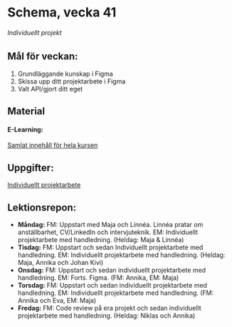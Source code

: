 # Schema, vecka 41

###### Individuellt projekt

## Mål för veckan:
1. Grundläggande kunskap i Figma
2. Skissa upp ditt projektarbete i Figma
3. Valt API/gjort ditt eget

## Material
#### E-Learning:
[Samlat innehåll för hela kursen](https://github.com/Lexicon-Frontend-2024/e-learning-material)

## Uppgifter:
[Individuellt projektarbete](https://github.com/Lexicon-Frontend-2024/Individuellt-projekt-examinerande)

## Lektionsrepon:
* **Måndag:** FM: Uppstart med Maja och Linnéa. Linnéa pratar om anställbarhet, CV/LinkedIn och intervjuteknik. EM: Individuellt projektarbete med handledning. (Heldag: Maja & Linnéa)
* **Tisdag:** FM: Uppstart och sedan Individuellt projektarbete med handledning. EM: Individuellt projektarbete med handledning. (Heldag: Maja, Annika och Johan Kivi)
* **Onsdag:** FM: Uppstart och sedan individuellt projektarbete med handledning. EM: Forts. Figma. (FM: Annika, EM: Maja)
* **Torsdag:** FM: Uppstart och sedan individuellt projektarbete med handledning. EM: Individuellt projektarbete med handledning. (FM: Annika och Eva, EM: Maja)
* **Fredag:** FM: Code review på era projekt och sedan individuellt projektarbete med handledning. (Heldag: Niklas och Annika)
